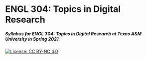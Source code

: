 # ENGL 304: Topics in Digital Research
##### Syllabus for ENGL 304: Topics in Digital Research at Texas A&amp;M University in Spring 2021.

[![License: CC BY-NC 4.0](https://img.shields.io/badge/License-CC%20BY--NC%204.0-lightgrey.svg)](https://creativecommons.org/licenses/by-nc/4.0/)